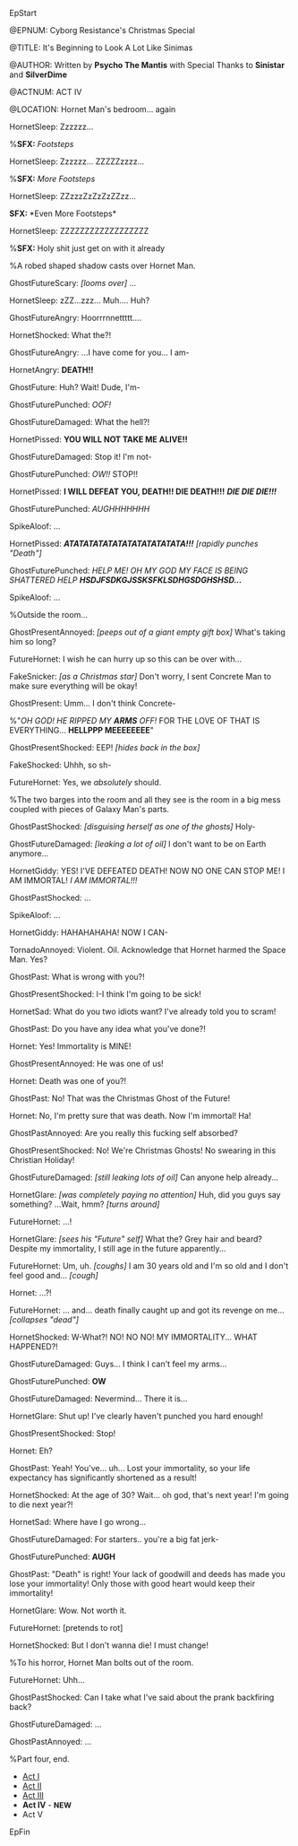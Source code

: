 EpStart

<!-- Epilogue Info -->
 
@EPNUM: Cyborg Resistance's Christmas Special

@TITLE: It's Beginning to Look A Lot Like Sinimas

@AUTHOR: Written by **Psycho The Mantis** with Special Thanks to **Sinistar** and **SilverDime**

<!-- Epilogue -->

@ACTNUM: ACT IV

@LOCATION: Hornet Man's bedroom... again</div>

HornetSleep: Zzzzzz...

%**SFX:** *Footsteps*

HornetSleep: Zzzzzz... ZZZZZzzzz...

%**SFX:** *More Footsteps*

HornetSleep: ZZzzzZzZzZzZZzz...

<div class="narration"><b>SFX: </b>*Even More Footsteps*</div>

HornetSleep: ZZZZZZZZZZZZZZZZZZ

%**SFX:** Holy shit just get on with it already

%A robed shaped shadow casts over Hornet Man.

GhostFutureScary: *[looms over]* ...

HornetSleep: zZZ...zzz... Muh.... Huh?

GhostFutureAngry: Hoorrrnnettttt....

HornetShocked: What the?!

GhostFutureAngry: ...I have come for you... I am-

HornetAngry: **DEATH!!**

GhostFuture: Huh? Wait! Dude, I'm-

GhostFuturePunched: *OOF!*

GhostFutureDamaged: What the hell?!

HornetPissed: **YOU WILL NOT TAKE ME ALIVE!!**

GhostFutureDamaged: Stop it! I'm not-

GhostFuturePunched: *OW!!* STOP!!

HornetPissed: **I WILL DEFEAT YOU, DEATH!! DIE DEATH!!!** ***DIE DIE DIE!!!***

GhostFuturePunched: *AUGHHHHHHH*

SpikeAloof: ...

HornetPissed: ***ATATATATATATATATATATATATA!!!*** *[rapidly punches "Death"]*

GhostFuturePunched: *HELP ME! OH MY GOD MY FACE IS BEING SHATTERED HELP* ***HSDJFSDKGJSSKSFKLSDHGSDGHSHSD...***

SpikeAloof: ...

%Outside the room...

GhostPresentAnnoyed: *[peeps out of a giant empty gift box]* What's taking him so long?

FutureHornet: I wish he can hurry up so this can be over with...

FakeSnicker: *[as a Christmas star]* Don't worry, I sent Concrete Man to make sure everything will be okay!

GhostPresent: Umm... I don't think Concrete-

%"*OH GOD! HE RIPPED MY <b>ARMS</b> OFF!* FOR THE LOVE OF THAT IS EVERYTHING... **HELLPPP MEEEEEEEE**"

GhostPresentShocked: EEP! *[hides back in the box]*

FakeShocked: Uhhh, so sh-

FutureHornet: Yes, we *absolutely* should.

%The two barges into the room and all they see is the room in a big mess coupled with pieces of Galaxy Man's parts.

GhostPastShocked: *[disguising herself as one of the ghosts]* Holy-

GhostFutureDamaged: *[leaking a lot of oil]* I don't want to be on Earth anymore...

HornetGiddy: YES! I'VE DEFEATED DEATH! NOW NO ONE CAN STOP ME! I AM IMMORTAL! *I AM IMMORTAL!!!*

GhostPastShocked: ...

SpikeAloof: ...

HornetGiddy: HAHAHAHAHA! NOW I CAN-

TornadoAnnoyed: Violent. Oil. Acknowledge that Hornet harmed the Space Man. Yes?

GhostPast: What is wrong with you?!

GhostPresentShocked: I-I think I'm going to be sick!

HornetSad: What do you two idiots want? I've already told you to scram!

GhostPast: Do you have any idea what you've done?!

Hornet: Yes! Immortality is MINE!

GhostPresentAnnoyed: He was one of us!

Hornet: Death was one of you?!

GhostPast: No! That was the Christmas Ghost of the Future!

Hornet: No, I'm pretty sure that was death. Now I'm immortal! Ha!

GhostPastAnnoyed: Are you really this fucking self absorbed?

GhostPresentShocked: No! We're Christmas Ghosts! No swearing in this Christian Holiday!

GhostFutureDamaged: *[still leaking lots of oil]* Can anyone help already...

HornetGlare: *[was completely paying no attention]* Huh, did you guys say something? ...Wait, hmm? *[turns around]*

FutureHornet: ...!

HornetGlare:  *[sees his "Future" self]* What the? Grey hair and beard? Despite my immortality, I still age in the future apparently...

FutureHornet: Um, uh. *[coughs]* I am 30 years old and I'm so old and I don't feel good and... *[cough]*

Hornet: ...?!

FutureHornet: ... and... death finally caught up and got its revenge on me... *[collapses "dead"]*

HornetShocked: W-What?! NO! NO NO! MY IMMORTALITY... WHAT HAPPENED?!

GhostFutureDamaged: Guys... I think I can't feel my arms...

GhostFuturePunched: **OW**

GhostFutureDamaged: Nevermind... There it is...

HornetGlare: Shut up! I've clearly haven't punched you hard enough!

GhostPresentShocked: Stop!

Hornet: Eh?

GhostPast: Yeah! You've... uh... Lost your immortality, so your life expectancy has significantly shortened as a result!

HornetShocked: At the age of 30? Wait... oh god, that's next year! I'm going to die next year?!

HornetSad: Where have I go wrong...

GhostFutureDamaged: For starters.. you're a big fat jerk-

GhostFuturePunched: **AUGH**

GhostPast: "Death" is right! Your lack of goodwill and deeds has made you lose your immortality! Only those with good heart would keep their immortality!

HornetGlare: Wow. Not worth it.

FutureHornet: [pretends to rot]

HornetShocked: But I don't wanna die! I must change!

%To his horror, Hornet Man bolts out of the room.

FutureHornet: Uhh...

GhostPastShocked: Can I take what I've said about the prank backfiring back?

GhostFutureDamaged: ...

GhostPastAnnoyed: ...

%Part four, end.

<ul>
<li><a href="CR_XMAS_2017_ACT_I.html">Act I</a></li> 
<li><a href="CR_XMAS_2017_ACT_II.html">Act II</a></li> 
<li><a href="CR_XMAS_2017_ACT_III.html">Act III</a></li>
<li><b>Act IV</b> - <b><font size="2">NEW</font></b></li>
<li>Act V</li></ul>
</div>

EpFin

<script src="{{ '/assets/js/EpFormatter.js' | relative_url }}"></script>